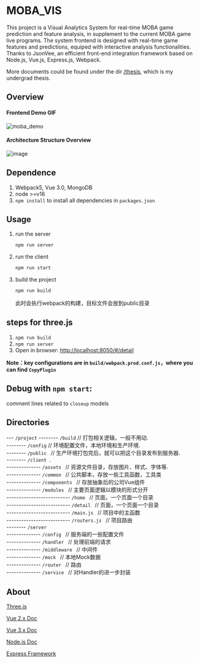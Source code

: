 # MOBA_VIS
This project is a Visual Analytics System for real-time MOBA game prediction and feature analysis, in supplement to the current MOBA game live programs. The system frontend is designed with real-time game features and predictions, equiped with interactive analysis functionalities.
Thanks to JsonVee, an efficient front-end integration framework based on Node.js, Vue.js, Express.js, Webpack.

More documents could be found under the dir [/thesis](https://github.com/mobaVis/System/tree/master/thesis), which is my undergrad thesis.

## Overview
#### Frontend Demo GIF
![moba_demo](https://user-images.githubusercontent.com/43395416/224473362-5eb44957-a4f5-4a6e-83d1-5efc9c013599.gif)
#### Architecture Structure Overview
![image](https://user-images.githubusercontent.com/43395416/198819039-77f51b88-6cb5-46b3-981f-e1073c8159e0.png)



## Dependence
1. Webpack5, Vue 3.0, MongoDB
2. node >=v16
3. `npm install` to install all dependencies in `packages.json`

## Usage
1. run the server
    ```bash
    npm run server
    ```
2. run the client
    ```bash
    npm run start
    ```
3. build the project
    ```bash
    npm run build
    ```
    此时会执行webpack的构建，目标文件会放到public目录

## steps for three.js

1. `npm run build`
2. `npm run server`
3. Open in browser: [http://localhost:8050/#/detail](http://localhost:8050/#/detail)


**Note：key configurations are in `build/webpack.prod.conf.js`，where you can find `CopyPlugin`**

## Debug with `npm start`:

comment lines related to `closeup` models

## Directories
--- `/project`
-------- `/build`   // 打包相关逻辑，一般不用动.    
-------- `/config`  // 环境配置文件，本地环境和生产环境.    
-------- `/public `   // 生产环境打包完后，就可以把这个目录发布到服务器.    
-------- `/client `.    
-------------- `/assets `   // 资源文件目录，存放图片、样式、字体等.    
-------------- `/common `   // 公共脚本，存放一些工具函数，工具类    
-------------- `/components `   // 存放抽象后的公司Vue组件    
-------------- `/modules `   // 主要页面逻辑以模块的形式分开    
-------------------------- `/home `   // 页面，一个页面一个目录    
-------------------------- `/detail `   // 页面，一个页面一个目录    
-------------------------- `/main.js `   // 项目中的主函数    
-------------------------- `/routers.js `   // 项目路由    
-------- `/server `    
-------------- `/config `   // 服务端的一些配置文件    
-------------- `/handler `   // 处理前端的请求    
-------------- `/middleware `   // 中间件    
-------------- `/mock `   // 本地Mock数据    
-------------- `/router `   // 路由    
-------------- `/service `   // 对Handler的进一步封装    

## About
[Three.js](https://threejs.org/)

[Vue 2.x Doc](https://vuejs.bootcss.com/)

[Vue 3.x Doc](https://v3.cn.vuejs.org/)

[Node.js Doc](http://nodejs.cn/)

[Express Framework](https://github.com/expressjs/express)
